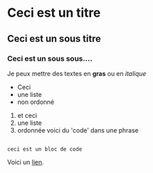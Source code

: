 # Ceci est un titre
## Ceci est un sous titre
### Ceci est un sous sous.... 

Je peux mettre des textes en **gras** ou en *italique*

- Ceci 
- une liste
- non ordonné


1. et ceci
2. une liste
3. ordonnée
 voici du 'code' dans une phrase

```

ceci est un bloc de code 
````

Voici un [lien](https://www.wikipedia.org/).

